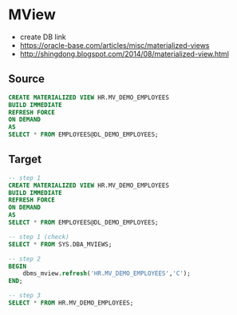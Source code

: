 # MView
- create DB link
- https://oracle-base.com/articles/misc/materialized-views
- http://shingdong.blogspot.com/2014/08/materialized-view.html

## Source
```sql
CREATE MATERIALIZED VIEW HR.MV_DEMO_EMPLOYEES
BUILD IMMEDIATE
REFRESH FORCE
ON DEMAND
AS
SELECT * FROM EMPLOYEES@DL_DEMO_EMPLOYEES;
```

## Target
```sql
-- step 1
CREATE MATERIALIZED VIEW HR.MV_DEMO_EMPLOYEES
BUILD IMMEDIATE
REFRESH FORCE
ON DEMAND
AS
SELECT * FROM EMPLOYEES@DL_DEMO_EMPLOYEES;

-- step 1 (check)
SELECT * FROM SYS.DBA_MVIEWS;

-- step 2
BEGIN
	dbms_mview.refresh('HR.MV_DEMO_EMPLOYEES','C');
END;

-- step 3
SELECT * FROM HR.MV_DEMO_EMPLOYEES;
```